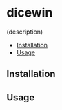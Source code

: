 # dicewin

(description)

* [Installation](#installation)
* [Usage](#usage)

## <a name="installation"></a> Installation

## <a name="usage"></a> Usage
